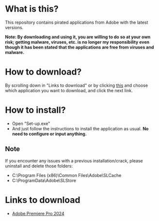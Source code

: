 # What is this?
This repository contains pirated applications from Adobe with the latest versions.

**Note: By downloading and using it, you are willing to do so at your own risk; getting malware, viruses, etc. is no longer my responsibility even though it has been stated that the applications are free from viruses and malware.**

# How to download?
By scrolling down in "Links to download" or by clicking [this](#links-to-download) and choose which application you want to download, and click the next link.

# How to install?
- Open "Set-up.exe"
- And just follow the instructions to install the application as usual. **No need to configure or input anything.**

## Note
If you encounter any issues with a previous installation/crack, please uninstall and delete those folders:
- C:\Program Files (x86)\Common Files\Adobe\SLCache
- C:\ProgramData\Adobe\SLStore

# Links to download
- [Adobe Premiere Pro 2024](https://drive.google.com/drive/folders/1tlh44PfqDGvEubVu4tmU8Goj-kH7tkk4?usp=drive_link)